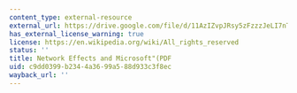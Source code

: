 ```yaml
---
content_type: external-resource
external_url: https://drive.google.com/file/d/11AzIZvpJRsy5zFzzzJeLI7nTBerYOnBd/view
has_external_license_warning: true
license: https://en.wikipedia.org/wiki/All_rights_reserved
status: ''
title: Network Effects and Microsoft"(PDF
uid: c9dd0399-b234-4a36-99a5-88d933c3f8ec
wayback_url: ''
---
```

